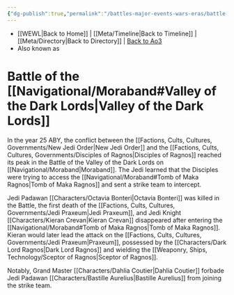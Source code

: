 ```yaml
---
{"dg-publish":true,"permalink":"/battles-major-events-wars-eras/battle-of-the-valley-of-the-dark-lords/","dgHomeLink":false}
---
```


- [[WEWL\|Back to Home]] | [[Meta/Timeline\|Back to Timeline]] | [[Meta/Directory\|Back to Directory]] | [Back to Ao3](https://archiveofourown.org/works/19334440/chapters/45992584)
- Also known as

# Battle of the [[Navigational/Moraband#Valley of the Dark Lords\|Valley of the Dark Lords]]
In the year 25 ABY, the conflict between the [[Factions, Cults, Cultures, Governments/New Jedi Order\|New Jedi Order]] and the [[Factions, Cults, Cultures, Governments/Disciples of Ragnos\|Disciples of Ragnos]] reached its peak in the Battle of the Valley of the Dark Lords on [[Navigational/Moraband\|Moraband]]. The Jedi learned that the Disciples were trying to access the [[Navigational/Moraband#Tomb of Maka Ragnos\|Tomb of Maka Ragnos]] and sent a strike team to intercept.

Jedi Padawan [[Characters/Octavia Bonteri\|Octavia Bonteri]] was killed in the Battle, the first death of the [[Factions, Cults, Cultures, Governments/Jedi Praxeum\|Jedi Praxeum]], and Jedi Knight [[Characters/Kieran Crevan\|Kieran Crevan]] disappeared after entering the [[Navigational/Moraband#Tomb of Maka Ragnos\|Tomb of Maka Ragnos]]. Kieran would later lead the attack on the [[Factions, Cults, Cultures, Governments/Jedi Praxeum\|Praxeum]], possessed by the [[Characters/Dark Lord Ragnos\|Dark Lord Ragnos]] and wielding the [[Weaponry, Ships, Technology/Sceptor of Ragnos\|Sceptor of Ragnos]].

Notably, Grand Master [[Characters/Dahlia Coutier\|Dahlia Coutier]] forbade Jedi Padawan [[Characters/Bastille Aurelius\|Bastille Aurelius]] from joining the strike team. 